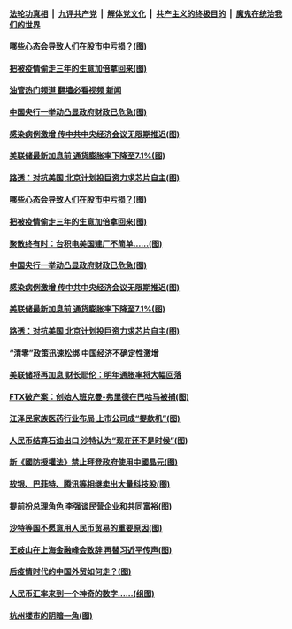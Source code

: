 ####  [法轮功真相](../../../../basic/blob/master/README.md?t=12141431) &nbsp;|&nbsp; [九评共产党](../../../../9ping.md/blob/master/README.md?t=12141431) &nbsp;|&nbsp; [解体党文化](../../../../jtdwh.md/blob/master/README.md?t=12141431)  &nbsp;|&nbsp; [共产主义的终极目的](../../../../gczydzjmd.md/blob/master/README.md?t=12141431) &nbsp;|&nbsp; [魔鬼在统治我们的世界](../../../../mgztzwmdsj.md/blob/master/README.md?t=12141431) 

#### [哪些心态会导致人们在股市中亏损？(图)](../pages/p5/1024093.md?t=12141431) 

#### [把被疫情偷走三年的生意加倍拿回来(图)](../pages/p5/1024088.md?t=12141431) 

#### [油管热门频道 翻墙必看视频 新闻](http://129.146.143.75:81/youtube.html?12141431)

#### [中国央行一举动凸显政府财政已危急(图)](../pages/p5/1024063.md?t=12141431) 

#### [感染病例激增 传中共中央经济会议无限期推迟(图)](../pages/p5/1024059.md?t=12141431) 

#### [美联储最新加息前 通货膨胀率下降至7.1%(图)](../pages/p5/1024052.md?t=12141431) 

#### [路透：对抗美国 北京计划投巨资力求芯片自主(图)](../pages/p5/1024031.md?t=12141431) 

#### [哪些心态会导致人们在股市中亏损？(图)](../pages/p5/1024093.md?t=12141431) 

#### [把被疫情偷走三年的生意加倍拿回来(图)](../pages/p5/1024088.md?t=12141431) 

#### [聚散终有时：台积电美国建厂不简单……(图)](../pages/p5/1024079.md?t=12141431) 

#### [中国央行一举动凸显政府财政已危急(图)](../pages/p5/1024063.md?t=12141431) 

#### [感染病例激增 传中共中央经济会议无限期推迟(图)](../pages/p5/1024059.md?t=12141431) 

#### [美联储最新加息前 通货膨胀率下降至7.1%(图)](../pages/p5/1024052.md?t=12141431) 

#### [路透：对抗美国 北京计划投巨资力求芯片自主(图)](../pages/p5/1024031.md?t=12141431) 

#### [“清零”政策迅速松绑 中国经济不确定性激增](../pages/p5/1024045.md?t=12141431) 

#### [美联储将再加息 财长耶伦：明年通胀率将大幅回落](../pages/p5/1024044.md?t=12141431) 

#### [FTX破产案：创始人班克曼-弗里德在巴哈马被捕(图)](../pages/p5/1024024.md?t=12141431) 

#### [江泽民家族医药行业布局 上市公司成“提款机”(图)](../pages/p5/1023965.md?t=12141431) 

#### [人民币结算石油出口 沙特认为“现在还不是时候”(图)](../pages/p5/1023989.md?t=12141431) 

#### [新《國防授權法》禁止拜登政府使用中國晶元(图)](../pages/p5/1023986.md?t=12141431) 

#### [软银、巴菲特、腾讯等相继卖出大量科技股(图)](../pages/p5/1023985.md?t=12141431) 

#### [提前扮总理角色 李强谈民营企业和共同富裕(图)](../pages/p5/1023968.md?t=12141431) 

#### [沙特等国不愿意用人民币贸易的重要原因(图)](../pages/p5/1023960.md?t=12141431) 

#### [王岐山在上海金融峰会致辞 再替习近平传声(图)](../pages/p5/1023956.md?t=12141431) 

#### [后疫情时代的中国外贸如何走？(图)](../pages/p5/1023909.md?t=12141431) 

#### [人民币汇率来到一个神奇的数字……(组图)](../pages/p5/1023906.md?t=12141431) 

#### [杭州楼市的阴暗一角(图)](../pages/p5/1023899.md?t=12141431) 

<img src='http://gfw-breaker.win/goodnews/indexes/p5.md' width='0px' height='0px'/>

